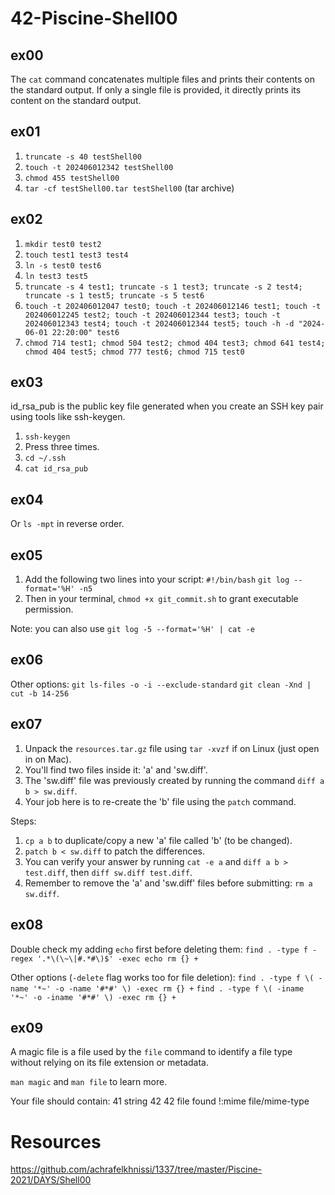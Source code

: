 # 42-Piscine-Shell00

## ex00
The `cat` command concatenates multiple files and prints their contents on the standard output. If only a single file is provided, it directly prints its content on the standard output.

## ex01
1. `truncate -s 40 testShell00`
2. `touch -t 202406012342 testShell00`
3. `chmod 455 testShell00`
3. `tar -cf testShell00.tar testShell00` (tar archive)

## ex02
1. `mkdir test0 test2`
2. `touch test1 test3 test4`
3. `ln -s test0 test6`
4. `ln test3 test5`
5. `truncate -s 4 test1; truncate -s 1 test3; truncate -s 2 test4; truncate -s 1 test5; truncate -s 5 test6`
6. `touch -t 202406012047 test0; touch -t 202406012146 test1; touch -t 202406012245 test2; touch -t 202406012344 test3; touch -t 202406012343 test4; touch -t 202406012344 test5; touch -h -d "2024-06-01 22:20:00" test6`
7. `chmod 714 test1; chmod 504 test2; chmod 404 test3; chmod 641 test4; chmod 404 test5; chmod 777 test6; chmod 715 test0`

## ex03
id_rsa_pub is the public key file generated when you create an SSH key pair using tools like ssh-keygen.
1. `ssh-keygen`
2. Press <Enter> three times.
3. `cd ~/.ssh`
4. `cat id_rsa_pub`

## ex04
Or `ls -mpt` in reverse order.

## ex05
1. Add the following two lines into your script:
   `#!/bin/bash`
   `git log --format='%H' -n5`
2. Then in your terminal, `chmod +x git_commit.sh` to grant executable permission.

Note: you can also use `git log -5 --format='%H' | cat -e`

## ex06
Other options:
`git ls-files -o -i --exclude-standard`
`git clean -Xnd | cut -b 14-256`

## ex07
1. Unpack the `resources.tar.gz` file using `tar -xvzf` if on Linux (just open in on Mac).
2. You'll find two files inside it: 'a' and 'sw.diff'.
3. The 'sw.diff' file was previously created by running the command `diff a b > sw.diff`.
4. Your job here is to re-create the 'b' file using the `patch` command.

Steps:
1. `cp a b` to duplicate/copy a new 'a' file called 'b' (to be changed).
2. `patch b < sw.diff` to patch the differences.
3. You can verify your answer by running `cat -e a` and `diff a b > test.diff`, then `diff sw.diff test.diff`.
4. Remember to remove the 'a' and 'sw.diff' files before submitting: `rm a sw.diff`.

## ex08
Double check my adding `echo` first before deleting them: `find . -type f -regex '.*\(\~\|#.*#\)$' -exec echo rm {} +`

Other options (`-delete` flag works too for file deletion):
`find . -type f \( -name '*~' -o -name '#*#' \) -exec rm {} +`
`find . -type f \( -iname '*~' -o -iname '#*#' \) -exec rm {} +`

## ex09
A magic file is a file used by the `file` command to identify a file type without relying on its file extension or metadata.

`man magic` and `man file` to learn more.

Your file should contain:
41 string 42 42 file found
!:mime file/mime-type

# Resources
https://github.com/achrafelkhnissi/1337/tree/master/Piscine-2021/DAYS/Shell00